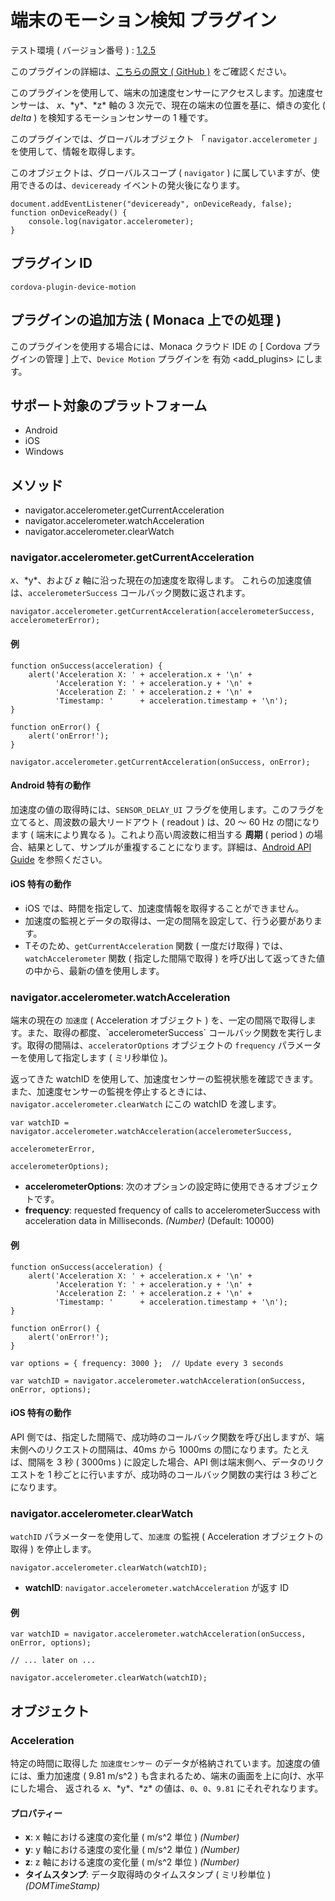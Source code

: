 端末のモーション検知 プラグイン
===============================

テスト環境 ( バージョン番号 ) :
[1.2.5](https://github.com/apache/cordova-plugin-device-motion/releases/tag/1.2.5)

<div class="admonition note">

このプラグインの詳細は、[こちらの原文 ( GitHub
)](https://github.com/apache/cordova-plugin-device-motion)
をご確認ください。

</div>

このプラグインを使用して、端末の加速度センサーにアクセスします。加速度センサーは、
*x*、\*y\*、\*z\* 軸の 3 次元で、現在の端末の位置を基に、傾きの変化 (
*delta* ) を検知するモーションセンサーの 1 種です。

このプラグインでは、グローバルオブジェクト 「 `navigator.accelerometer`
」 を使用して、情報を取得します。

このオブジェクトは、グローバルスコープ ( `navigator` )
に属していますが、使用できるのは、`deviceready`
イベントの発火後になります。

``` {.sourceCode .javascript}
document.addEventListener("deviceready", onDeviceReady, false);
function onDeviceReady() {
    console.log(navigator.accelerometer);
}
```

プラグイン ID
-------------

``` {.sourceCode .javascript}
cordova-plugin-device-motion
```

プラグインの追加方法 ( Monaca 上での処理 )
------------------------------------------

このプラグインを使用する場合には、Monaca クラウド IDE の \[ Cordova
プラグインの管理 \] 上で、`Device Motion` プラグインを
有効 &lt;add\_plugins&gt; にします。

サポート対象のプラットフォーム
------------------------------

-   Android
-   iOS
-   Windows

メソッド
--------

-   navigator.accelerometer.getCurrentAcceleration
-   navigator.accelerometer.watchAcceleration
-   navigator.accelerometer.clearWatch

### navigator.accelerometer.getCurrentAcceleration

*x*、\*y\*、および *z* 軸に沿った現在の加速度を取得します。
これらの加速度値は、`accelerometerSuccess`
コールバック関数に返されます。

``` {.sourceCode .javascript}
navigator.accelerometer.getCurrentAcceleration(accelerometerSuccess, accelerometerError);
```

#### 例

``` {.sourceCode .javascript}
function onSuccess(acceleration) {
    alert('Acceleration X: ' + acceleration.x + '\n' +
          'Acceleration Y: ' + acceleration.y + '\n' +
          'Acceleration Z: ' + acceleration.z + '\n' +
          'Timestamp: '      + acceleration.timestamp + '\n');
}

function onError() {
    alert('onError!');
}

navigator.accelerometer.getCurrentAcceleration(onSuccess, onError);
```

#### Android 特有の動作

加速度の値の取得時には、`SENSOR_DELAY_UI`
フラグを使用します。このフラグを立てると、周波数の最大リードアウト (
readout ) は、20 ～ 60 Hz の間になります ( 端末により異なる
)。これより高い周波数に相当する **周期** ( period )
の場合、結果として、サンプルが重複することになります。詳細は、[Android
API
Guide](http://developer.android.com/guide/topics/sensors/sensors_overview.html#sensors-monitor)
を参照ください。

#### iOS 特有の動作

-   iOS では、時間を指定して、加速度情報を取得することができません。
-   加速度の監視とデータの取得は、一定の間隔を設定して、行う必要があります。
-   Tそのため、`getCurrentAcceleration` 関数 ( 一度だけ取得 )
    では、`watchAccelerometer` 関数 ( 指定した間隔で取得 )
    を呼び出して返ってきた値の中から、最新の値を使用します。

### navigator.accelerometer.watchAcceleration

端末の現在の `加速度` ( Acceleration オブジェクト )
を、一定の間隔で取得します。また、取得の都度、\`accelerometerSuccess\`
コールバック関数を実行します。取得の間隔は、`acceleratorOptions`
オブジェクトの `frequency` パラメーターを使用して指定します ( ミリ秒単位
)。

返ってきた watchID
を使用して、加速度センサーの監視状態を確認できます。また、加速度センサーの監視を停止するときには、`navigator.accelerometer.clearWatch`
にこの watchID を渡します。

``` {.sourceCode .javascript}
var watchID = navigator.accelerometer.watchAcceleration(accelerometerSuccess,
                                                       accelerometerError,
                                                       accelerometerOptions);
```

-   **accelerometerOptions**:
    次のオプションの設定時に使用できるオブジェクトです。
-   **frequency**: requested frequency of calls to accelerometerSuccess
    with acceleration data in Milliseconds. *(Number)* (Default: 10000)

#### 例

``` {.sourceCode .javascript}
function onSuccess(acceleration) {
    alert('Acceleration X: ' + acceleration.x + '\n' +
          'Acceleration Y: ' + acceleration.y + '\n' +
          'Acceleration Z: ' + acceleration.z + '\n' +
          'Timestamp: '      + acceleration.timestamp + '\n');
}

function onError() {
    alert('onError!');
}

var options = { frequency: 3000 };  // Update every 3 seconds

var watchID = navigator.accelerometer.watchAcceleration(onSuccess, onError, options);
```

#### iOS 特有の動作

API
側では、指定した間隔で、成功時のコールバック関数を呼び出しますが、端末側へのリクエストの間隔は、40ms
から 1000ms の間になります。たとえば、間隔を 3 秒 ( 3000ms )
に設定した場合、API 側は端末側へ、データのリクエストを 1
秒ごとに行いますが、成功時のコールバック関数の実行は 3
秒ごとになります。

### navigator.accelerometer.clearWatch

`watchID` パラメーターを使用して、`加速度` の監視 ( Acceleration
オブジェクトの取得 ) を停止します。

``` {.sourceCode .javascript}
navigator.accelerometer.clearWatch(watchID);
```

-   **watchID**: `navigator.accelerometer.watchAcceleration` が返す ID

#### 例

``` {.sourceCode .javascript}
var watchID = navigator.accelerometer.watchAcceleration(onSuccess, onError, options);

// ... later on ...

navigator.accelerometer.clearWatch(watchID);
```

オブジェクト
------------

### Acceleration

特定の時間に取得した `加速度センサー`
のデータが格納されています。加速度の値には、重力加速度 ( 9.81 m/s\^2 )
も含まれるため、端末の画面を上に向け、水平にした場合、 返される
*x*、\*y\*、\*z\* の値は、`0`、`0`、`9.81` にそれぞれなります。

#### プロパティー

-   **x**: x 軸における速度の変化量 ( m/s\^2 単位 ) *(Number)*
-   **y**: y 軸における速度の変化量 ( m/s\^2 単位 ) *(Number)*
-   **z**: z 軸における速度の変化量 ( m/s\^2 単位 ) *(Number)*
-   **タイムスタンプ**: データ取得時のタイムスタンプ ( ミリ秒単位 )
    *(DOMTimeStamp)*

